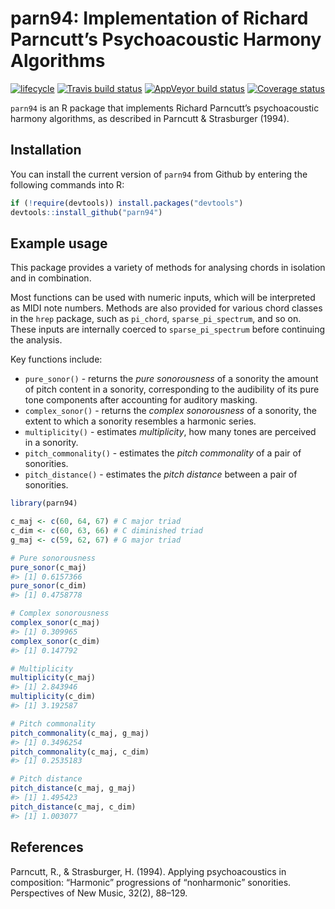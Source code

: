 
<!-- README.md is generated from README.Rmd. Please edit that file -->

# parn94: Implementation of Richard Parncutt’s Psychoacoustic Harmony Algorithms

[![lifecycle](https://img.shields.io/badge/lifecycle-maturing-blue.svg)](https://www.tidyverse.org/lifecycle/#maturing)
[![Travis build
status](https://travis-ci.org/pmcharrison/parn94.svg?branch=master)](https://travis-ci.org/pmcharrison/parn94)
[![AppVeyor build
status](https://ci.appveyor.com/api/projects/status/github/pmcharrison/parn94?branch=master&svg=true)](https://ci.appveyor.com/project/pmcharrison/parn94)
[![Coverage
status](https://coveralls.io/repos/github/pmcharrison/parn94/badge.svg)](https://coveralls.io/r/pmcharrison/parn94?branch=master)

`parn94` is an R package that implements Richard Parncutt’s
psychoacoustic harmony algorithms, as described in Parncutt &
Strasburger (1994).

## Installation

You can install the current version of `parn94` from Github by entering
the following commands into R:

``` r
if (!require(devtools)) install.packages("devtools")
devtools::install_github("parn94")
```

## Example usage

This package provides a variety of methods for analysing chords in
isolation and in combination.

Most functions can be used with numeric inputs, which will be
interpreted as MIDI note numbers. Methods are also provided for various
chord classes in the `hrep` package, such as `pi_chord`,
`sparse_pi_spectrum`, and so on. These inputs are internally coerced to
`sparse_pi_spectrum` before continuing the analysis.

Key functions include:

  - `pure_sonor()` - returns the *pure sonorousness* of a sonority the
    amount of pitch content in a sonority, corresponding to the
    audibility of its pure tone components after accounting for auditory
    masking.
  - `complex_sonor()` - returns the *complex sonorousness* of a
    sonority, the extent to which a sonority resembles a harmonic
    series.
  - `multiplicity()` - estimates *multiplicity*, how many tones are
    perceived in a sonority.
  - `pitch_commonality()` - estimates the *pitch commonality* of a pair
    of sonorities.
  - `pitch_distance()` - estimates the *pitch distance* between a pair
    of sonorities.

<!-- end list -->

``` r
library(parn94)

c_maj <- c(60, 64, 67) # C major triad
c_dim <- c(60, 63, 66) # C diminished triad
g_maj <- c(59, 62, 67) # G major triad

# Pure sonorousness
pure_sonor(c_maj)
#> [1] 0.6157366
pure_sonor(c_dim)
#> [1] 0.4758778

# Complex sonorousness
complex_sonor(c_maj)
#> [1] 0.309965
complex_sonor(c_dim)
#> [1] 0.147792

# Multiplicity
multiplicity(c_maj)
#> [1] 2.843946
multiplicity(c_dim)
#> [1] 3.192587

# Pitch commonality
pitch_commonality(c_maj, g_maj)
#> [1] 0.3496254
pitch_commonality(c_maj, c_dim)
#> [1] 0.2535183

# Pitch distance
pitch_distance(c_maj, g_maj)
#> [1] 1.495423
pitch_distance(c_maj, c_dim)
#> [1] 1.003077
```

## References

Parncutt, R., & Strasburger, H. (1994). Applying psychoacoustics in
composition: “Harmonic” progressions of “nonharmonic” sonorities.
Perspectives of New Music, 32(2), 88–129.
